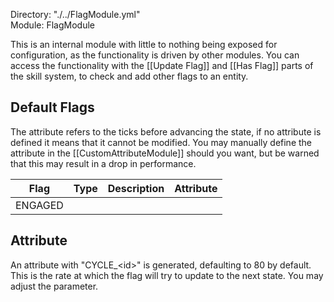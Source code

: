 Directory: "./../FlagModule.yml"  
Module: FlagModule

This is an internal module with little to nothing being exposed for configuration, as the functionality is driven by other modules. You can access the functionality with the [[Update Flag]] and [[Has Flag]] parts of the skill system, to check and add other flags to an entity.

## Default Flags

The attribute refers to the ticks before advancing the state, if no attribute is defined it means that it cannot be modified. You may manually define the attribute in the [[CustomAttributeModule]] should you want, but be warned that this may result in a drop in performance.

| Flag | Type | Description | Attribute |
|-|-|-|-|
| ENGAGED | 

## Attribute

An attribute with "CYCLE_\<id\>" is generated, defaulting to 80 by default. This is the rate at which the flag will try to update to the next state. You may adjust the parameter.